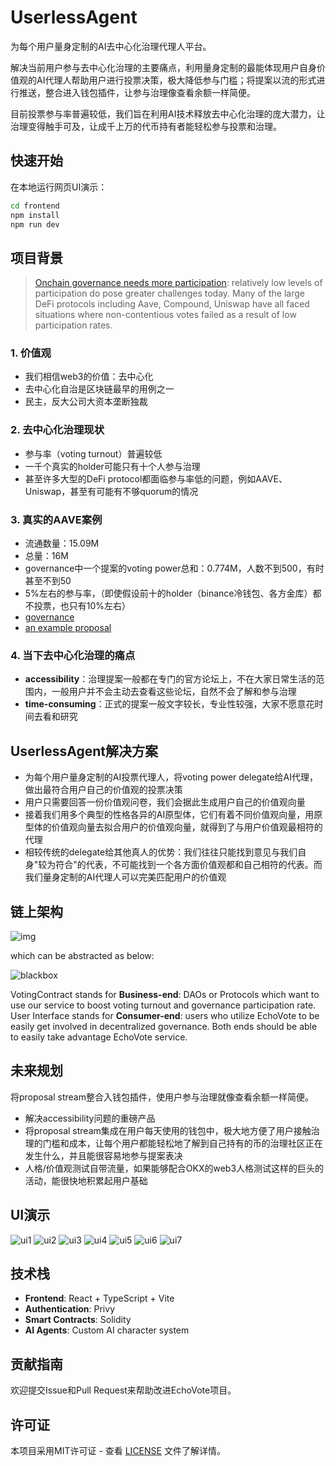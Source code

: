 # UserlessAgent
为每个用户量身定制的AI去中心化治理代理人平台。

解决当前用户参与去中心化治理的主要痛点，利用量身定制的最能体现用户自身价值观的AI代理人帮助用户进行投票决策，极大降低参与门槛；将提案以流的形式进行推送，整合进入钱包插件，让参与治理像查看余额一样简便。

目前投票参与率普遍较低，我们旨在利用AI技术释放去中心化治理的庞大潜力，让治理变得触手可及，让成千上万的代币持有者能轻松参与投票和治理。

## 快速开始
在本地运行网页UI演示：
```bash
cd frontend
npm install
npm run dev
```

## 项目背景
> [Onchain governance needs more participation](https://www.coinbase.com/institutional/research-insights/research/monthly-outlook/monthly-outlook-november-2024): 
> relatively low levels of participation do pose greater challenges today. Many of the large DeFi protocols including Aave, Compound, Uniswap have all faced situations where non-contentious votes failed as a result of low participation rates.

### 1. 价值观
- 我们相信web3的价值：去中心化
- 去中心化自治是区块链最早的用例之一
- 民主，反大公司大资本垄断独裁

### 2. 去中心化治理现状
- 参与率（voting turnout）普遍较低
- 一千个真实的holder可能只有十个人参与治理
- 甚至许多大型的DeFi protocol都面临参与率低的问题，例如AAVE、Uniswap，甚至有可能有不够quorum的情况

### 3. 真实的AAVE案例
- 流通数量：15.09M
- 总量：16M
- governance中一个提案的voting power总和：0.774M，人数不到500，有时甚至不到50
- 5%左右的参与率，（即使假设前十的holder（binance冷钱包、各方金库）都不投票，也只有10%左右）
- [governance](https://aave.com/docs/developers/governance#voting)
- [an example proposal](https://vote.onaave.com/proposal/?proposalId=142)

### 4. 当下去中心化治理的痛点
- **accessibility**：治理提案一般都在专门的官方论坛上，不在大家日常生活的范围内，一般用户并不会主动去查看这些论坛，自然不会了解和参与治理
- **time-consuming**：正式的提案一般文字较长，专业性较强，大家不愿意花时间去看和研究

## UserlessAgent解决方案
- 为每个用户量身定制的AI投票代理人，将voting power delegate给AI代理，做出最符合用户自己的价值观的投票决策
- 用户只需要回答一份价值观问卷，我们会据此生成用户自己的价值观向量
- 接着我们用多个典型的性格各异的AI原型体，它们有着不同价值观向量，用原型体的价值观向量去拟合用户的价值观向量，就得到了与用户价值观最相符的代理
- 相较传统的delegate给其他真人的优势：我们往往只能找到意见与我们自身"较为符合"的代表，不可能找到一个各方面价值观都和自己相符的代表。而我们量身定制的AI代理人可以完美匹配用户的价值观

## 链上架构
![img](./media/architecture.png)

which can be abstracted as below:

![blackbox](./media/black-box.png)

VotingContract stands for **Business-end**: DAOs or Protocols which want to use our service to boost voting turnout and governance participation rate. User Interface stands for **Consumer-end**: users who utilize EchoVote to be easily get involved in decentralized governance. Both ends should be able to easily take advantage EchoVote service.

## 未来规划
将proposal stream整合入钱包插件，使用户参与治理就像查看余额一样简便。

- 解决accessibility问题的重磅产品
- 将proposal stream集成在用户每天使用的钱包中，极大地方便了用户接触治理的门槛和成本，让每个用户都能轻松地了解到自己持有的币的治理社区正在发生什么，并且能很容易地参与提案表决
- 人格/价值观测试自带流量，如果能够配合OKX的web3人格测试这样的巨头的活动，能很快地积累起用户基础

## UI演示
![ui1](./media/UIdemo/ui1.png)
![ui2](./media/UIdemo/ui2.png)
![ui3](./media/UIdemo/ui3.png)
![ui4](./media/UIdemo/ui4.png)
![ui5](./media/UIdemo/ui5.png)
![ui6](./media/UIdemo/ui6.png)
![ui7](./media/UIdemo/ui7.png)

## 技术栈
- **Frontend**: React + TypeScript + Vite
- **Authentication**: Privy
- **Smart Contracts**: Solidity
- **AI Agents**: Custom AI character system

## 贡献指南
欢迎提交Issue和Pull Request来帮助改进EchoVote项目。

## 许可证
本项目采用MIT许可证 - 查看 [LICENSE](LICENSE) 文件了解详情。